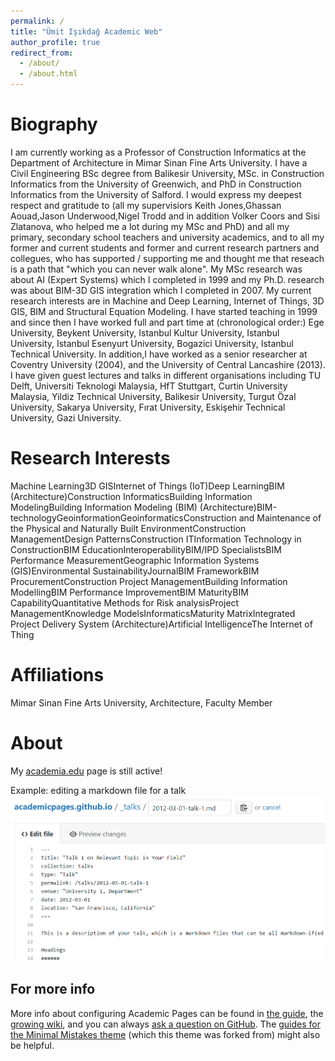 ```yaml
---
permalink: /
title: "Ümit Işıkdağ Academic Web"
author_profile: true
redirect_from: 
  - /about/
  - /about.html
---
```




Biography
======
I am currently working as a Professor of Construction Informatics at the Department of Architecture in Mimar Sinan Fine Arts University. I have a Civil Engineering BSc degree from Balikesir University, MSc. in Construction Informatics from the University of Greenwich, and PhD in Construction Informatics from the University of Salford. I would express my deepest respect and gratitude to (all my supervisiors Keith Jones,Ghassan Aouad,Jason Underwood,Nigel Trodd and in addition Volker Coors and Sisi Zlatanova, who helped me a lot during my MSc and PhD) and all my primary, secondary school teachers and university academics, and to all my former and current students and former and current research partners and collegues, who has supported / supporting me and thought me that reseach is a path that "which you can never walk alone". My MSc research was about AI (Expert Systems) which I completed in 1999 and my Ph.D. research was about BIM-3D GIS integration which I completed in 2007. My current research interests are in Machine and Deep Learning, Internet of Things, 3D GIS, BIM and Structural Equation Modeling. I have started teaching in 1999 and since then I have worked full and part time at (chronological order:) Ege University, Beykent University, Istanbul Kultur University, Istanbul University, Istanbul Esenyurt University, Bogazici University, Istanbul Technical University. In addition,I have worked as a senior researcher at Coventry University (2004), and the University of Central Lancashire (2013). I have given guest lectures and talks in different organisations including TU Delft, Universiti Teknologi Malaysia, HfT Stuttgart, Curtin University Malaysia, Yildiz Technical University, Balikesir University, Turgut Özal University, Sakarya University, Fırat University, Eskişehir Technical University, Gazi University.

Research Interests
======
Machine Learning3D GISInternet of Things (IoT)Deep LearningBIM (Architecture)Construction InformaticsBuilding Information ModelingBuilding Information Modeling (BIM) (Architecture)BIM-technologyGeoinformationGeoinformaticsConstruction and Maintenance of the Physical and Naturally Built EnvironmentConstruction ManagementDesign PatternsConstruction ITInformation Technology in ConstructionBIM EducationInteroperabilityBIM/IPD SpecialistsBIM Performance MeasurementGeographic Information Systems (GIS)Environmental SustainabilityJournalBIM FrameworkBIM ProcurementConstruction Project ManagementBuilding Information ModellingBIM Performance ImprovementBIM MaturityBIM CapabilityQuantitative Methods for Risk analysisProject ManagementKnowledge ModelsInformaticsMaturity MatrixIntegrated Project Delivery System (Architecture)Artificial IntelligenceThe Internet of Thing

Affiliations
======
Mimar Sinan Fine Arts University, Architecture, Faculty Member

About 
======
My [academia.edu](https://mimarsinan.academia.edu/umit) page is still active!




Example: editing a markdown file for a talk
![Editing a markdown file for a talk](/images/editing-talk.png)

For more info
------
More info about configuring Academic Pages can be found in [the guide](https://academicpages.github.io/markdown/), the [growing wiki](https://github.com/academicpages/academicpages.github.io/wiki), and you can always [ask a question on GitHub](https://github.com/academicpages/academicpages.github.io/discussions). The [guides for the Minimal Mistakes theme](https://mmistakes.github.io/minimal-mistakes/docs/configuration/) (which this theme was forked from) might also be helpful.

